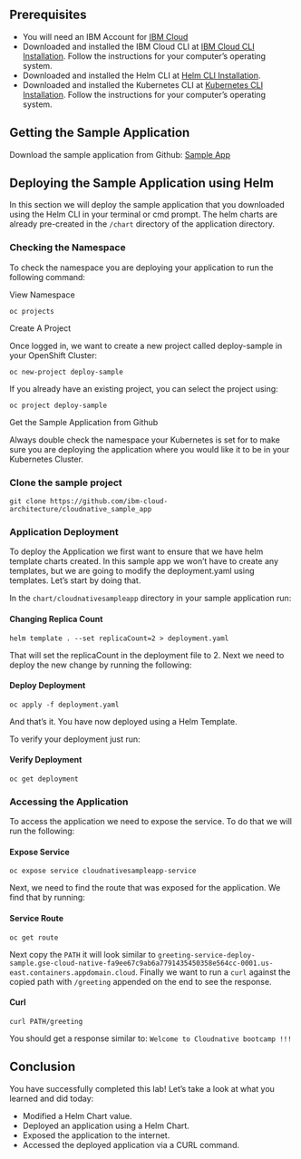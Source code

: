 ## Prerequisites

- You will need an IBM Account for [IBM Cloud](https://cloud.ibm.com/)
- Downloaded and installed the IBM Cloud CLI at [IBM Cloud CLI Installation](https://cloud.ibm.com/docs/cli?topic=cloud-cli-getting-started#step1-install-idt). Follow the instructions for your computer’s operating system.
- Downloaded and installed the Helm CLI at [Helm CLI Installation](https://github.com/helm/helm#install).
- Downloaded and installed the Kubernetes CLI at [Kubernetes CLI Installation](https://kubernetes.io/docs/tasks/tools/install-kubectl/). Follow the instructions for your computer’s operating system.

## Getting the Sample Application

Download the sample application from Github: [Sample App](https://github.com/ibm-cloud-architecture/cloudnative_sample_app)

## Deploying the Sample Application using Helm

In this section we will deploy the sample application that you downloaded using the Helm CLI in your terminal or cmd prompt. The helm charts are already pre-created in the `/chart` directory of the application directory.

### Checking the Namespace

To check the namespace you are deploying your application to run the following command:

View Namespace

```shell
oc projects
```

Create A Project

Once logged in, we want to create a new project called deploy-sample in your OpenShift Cluster:

```shell
oc new-project deploy-sample
```

If you already have an existing project, you can select the project using:

```shell
oc project deploy-sample
```

Get the Sample Application from Github

Always double check the namespace your Kubernetes is set for to make sure you are deploying the application where you would like it to be in your Kubernetes Cluster.

### Clone the sample project

```shell
git clone https://github.com/ibm-cloud-architecture/cloudnative_sample_app
```

### Application Deployment

To deploy the Application we first want to ensure that we have helm template charts created. In this sample app we won’t have to create any templates, but we are going to modify the deployment.yaml using templates. Let’s start by doing that.

In the `chart/cloudnativesampleapp` directory in your sample application run:

#### Changing Replica Count

```shell
helm template . --set replicaCount=2 > deployment.yaml
```

That will set the replicaCount in the deployment file to 2. Next we need to deploy the new change by running the following:

#### Deploy Deployment

```shell
oc apply -f deployment.yaml
```

And that’s it. You have now deployed using a Helm Template.

To verify your deployment just run:

#### Verify Deployment

```shell
oc get deployment
```

### Accessing the Application

To access the application we need to expose the service. To do that we will run the following:

#### Expose Service

```shell
oc expose service cloudnativesampleapp-service
```

Next, we need to find the route that was exposed for the application. We find that by running:

#### Service Route

```shell
oc get route
```

Next copy the `PATH` it will look similar to `greeting-service-deploy-sample.gse-cloud-native-fa9ee67c9ab6a7791435450358e564cc-0001.us-east.containers.appdomain.cloud`. Finally we want to run a `curl` against the copied path with `/greeting` appended on the end to see the response.

#### Curl

```shell
curl PATH/greeting
```

You should get a response similar to: `Welcome to Cloudnative bootcamp !!!`

## Conclusion

You have successfully completed this lab! Let’s take a look at what you learned and did today:

- Modified a Helm Chart value.
- Deployed an application using a Helm Chart.
- Exposed the application to the internet.
- Accessed the deployed application via a CURL command.
